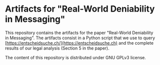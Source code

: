 # Artifacts for "Real-World Deniability in Messaging"
This repository contains the artifacts
for the paper "Real-World Deniability in Messaging".
The artifacts consist in a Python 
script that 
we use to query 
[https://entscheidsuche.ch/](https://entscheidsuche.ch) 
and the complete results of our legal analysis 
(Section 5 in the paper).

The content of this repository is distributed under GNU GPLv3 license.
